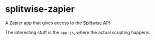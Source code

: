 # splitwise-zapier

A Zapier app that gives access to the [Splitwise API](http://dev.splitwise.com/)

The interesting stuff is the `app.js`, where the actual scripting happens.
